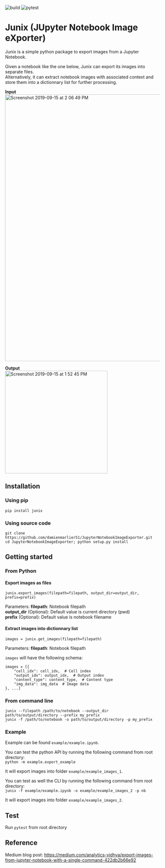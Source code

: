 ![build](https://app.travis-ci.com/damienmarlier51/JupyterNotebookImageExporter.svg?branch=master)
![pytest](https://github.com/damienmarlier51/JupyterNotebookImageExporter/actions/workflows/test.yaml/badge.svg)

# Junix (JUpyter Notebook Image eXporter)

Junix is a simple python package to export images from a Jupyter Notebook.

Given a notebook like the one below, Junix can export its images into separate files.<br/>
Alternatively, it can extract notebook images with associated context and store them into a dictionnary list for further processing.

**Input**<br/>
<img width="865" alt="Screenshot 2019-09-15 at 2 06 49 PM" src="https://user-images.githubusercontent.com/9989010/64917363-2cfe4780-d7c2-11e9-8174-ed2924d17e31.png">

**Output**<br/>
<img width="333" alt="Screenshot 2019-09-15 at 1 52 45 PM" src="https://user-images.githubusercontent.com/9989010/64917371-5fa84000-d7c2-11e9-9f65-e9a53fc7d781.png">


## Installation

### Using pip

```pip install junix```

### Using source code

```
git clone https://github.com/damienmarlier51/JupyterNotebookImageExporter.git
cd JupyterNotebookImageExporter; python setup.py install
```

## Getting started

### From Python

#### Export images as files

```junix.export_images(filepath=filepath, output_dir=output_dir, prefix=prefix)```

Parameters:
**filepath**: Notebook filepath<br/>
**output_dir** (Optional): Default value is current directory (pwd)<br/>
**prefix** (Optional): Default value is notebook filename<br/>

#### Extract images into dictionnary list

```images = junix.get_images(filepath=filepath)```

Parameters:
**filepath**: Notebook filepath<br/>

```images``` will have the following schema:

```
images = [{
    "cell_idx": cell_idx,  # Cell index
    "output_idx": output_idx,  # Output index
    "content_type": content_type,  # Content type
    "img_data": img_data  # Image data
}, ...]
```

### From command line

```junix --filepath /path/to/notebook --output_dir path/to/output/directory --prefix my_prefix```<br/>
```junix -f /path/to/notebook -o path/to/output/directory -p my_prefix```

### Example

Example can be found ```example/example.ipynb```.

You can test the python API by running the following command from root directory:<br/>
```python -m example.export_example```

It will export images into folder ```example/example_images_1```.<br/>

You can test as well the CLI by running the following command from root directory:<br/>
```junix -f example/example.ipynb -o example/example_images_2 -p nb```

It will export images into folder ```example/example_images_2```.

## Test

Run ```pytest``` from root directory

## Reference

Medium blog post: https://medium.com/analytics-vidhya/export-images-from-jupyter-notebook-with-a-single-command-422db2b66e92

